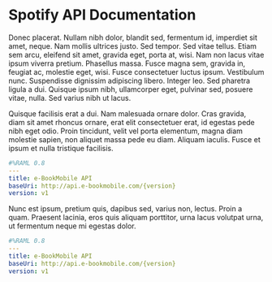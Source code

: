 # Spotify API Documentation
Donec placerat. Nullam nibh dolor, blandit sed, fermentum id, imperdiet sit amet, neque. Nam mollis ultrices justo. Sed tempor. Sed vitae tellus. Etiam sem arcu, eleifend sit amet, gravida eget, porta at, wisi. Nam non lacus vitae ipsum viverra pretium. Phasellus massa. Fusce magna sem, gravida in, feugiat ac, molestie eget, wisi. Fusce consectetuer luctus ipsum. Vestibulum nunc. Suspendisse dignissim adipiscing libero. Integer leo. Sed pharetra ligula a dui. Quisque ipsum nibh, ullamcorper eget, pulvinar sed, posuere vitae, nulla. Sed varius nibh ut lacus.

Quisque facilisis erat a dui. Nam malesuada ornare dolor. Cras gravida, diam sit amet rhoncus ornare, erat elit consectetuer erat, id egestas pede nibh eget odio. Proin tincidunt, velit vel porta elementum, magna diam molestie sapien, non aliquet massa pede eu diam. Aliquam iaculis. Fusce et ipsum et nulla tristique facilisis.

```yaml
#%RAML 0.8
---
title: e-BookMobile API
baseUri: http://api.e-bookmobile.com/{version}
version: v1
```

Nunc est ipsum, pretium quis, dapibus sed, varius non, lectus. Proin a quam. Praesent lacinia, eros quis aliquam porttitor, urna lacus volutpat urna, ut fermentum neque mi egestas dolor.

```yaml
#%RAML 0.8
---
title: e-BookMobile API
baseUri: http://api.e-bookmobile.com/{version}
version: v1
```
